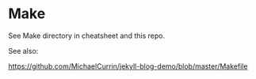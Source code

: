 # Make

See Make directory in cheatsheet and this repo.

See also:

https://github.com/MichaelCurrin/jekyll-blog-demo/blob/master/Makefile
